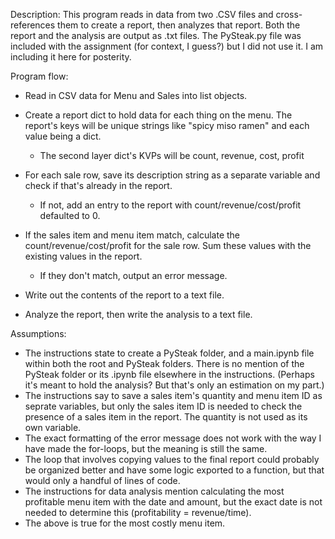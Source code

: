Description:
This program reads in data from two .CSV files and cross-references them to create a report, then analyzes that report. Both the report and the analysis are output as .txt files. The PySteak.py file was included with the assignment (for context, I guess?) but I did not use it. I am including it here for posterity.

Program flow:
- Read in CSV data for Menu and Sales into list objects.

- Create a report dict to hold data for each thing on the menu. The report's keys will be unique strings like "spicy miso ramen" and each value being a dict.
	- The second layer dict's KVPs will be count, revenue, cost, profit

- For each sale row, save its description string as a separate variable and check if that's already in the report.
	- If not, add an entry to the report with count/revenue/cost/profit defaulted to 0.

- If the sales item and menu item match, calculate the count/revenue/cost/profit for the sale row. Sum these values with the existing values in the report.
	- If they don't match, output an error message.

- Write out the contents of the report to a text file.

- Analyze the report, then write the analysis to a text file.


 Assumptions:
- The instructions state to create a PySteak folder, and a main.ipynb file within both the root and PySteak folders. There is no mention of the PySteak folder or its .ipynb file elsewhere in the instructions. (Perhaps it's meant to hold the analysis? But that's only an estimation on my part.)
- The instructions say to save a sales item's quantity and menu item ID as seprate variables, but only the sales item ID is needed to check the presence of a sales item in the report. The quantity is not used as its own variable.
- The exact formatting of the error message does not work with the way I have made the for-loops, but the meaning is still the same.
- The loop that involves copying values to the final report could probably be organized better and have some logic exported to a function, but that would only a handful of lines of code.
- The instructions for data analysis mention calculating the most profitable menu item with the date and amount, but the exact date is not needed to determine this (profitability = revenue/time).
- The above is true for the most costly menu item.
